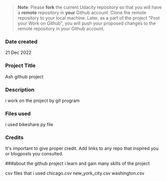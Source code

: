 >**Note**: Please **fork** the current Udacity repository so that you will have a **remote** repository in **your** Github account. Clone the remote repository to your local machine. Later, as a part of the project "Post your Work on Github", you will push your proposed changes to the remote repository in your Github account.

### Date created
21 Dec 2022

### Project Title
Ash github project

### Description
i work on the project by git program

### Files used
i used bikeshare.py file 

### Credits
It's important to give proper credit. Add links to any repo that inspired you or blogposts you consulted.

###about the github project
i learn and gain many skills of the project


csv files that i used
chicago.csv
new_york_city.csv
washington.csv
